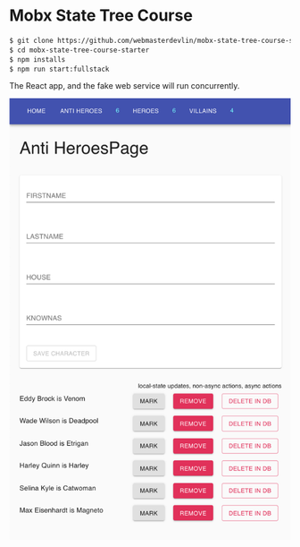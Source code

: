 # Mobx State Tree Course

```zsh
$ git clone https://github.com/webmasterdevlin/mobx-state-tree-course-starter.git
$ cd mobx-state-tree-course-starter
$ npm installs
$ npm run start:fullstack
```

The React app, and the fake web service will run concurrently.

![screenshot](./screenshot.png)
